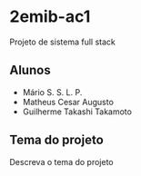 # 2emib-ac1
Projeto de sistema full stack
## Alunos
- Mário S. S. L. P.
- Matheus Cesar Augusto 
- Guilherme Takashi Takamoto
## Tema do projeto
Descreva o tema do projeto
